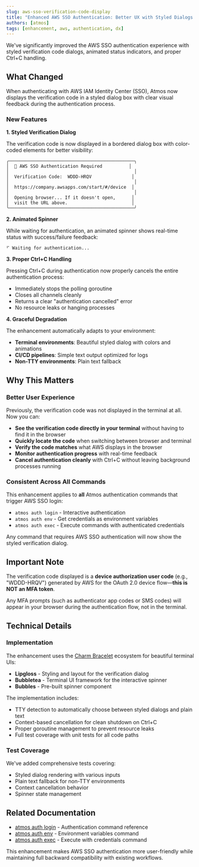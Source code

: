 ```yaml
---
slug: aws-sso-verification-code-display
title: "Enhanced AWS SSO Authentication: Better UX with Styled Dialogs and Graceful Cancellation"
authors: [atmos]
tags: [enhancement, aws, authentication, dx]
---
```


We've significantly improved the AWS SSO authentication experience with styled verification code dialogs, animated status indicators, and proper Ctrl+C handling.

<!--truncate-->

## What Changed

When authenticating with AWS IAM Identity Center (SSO), Atmos now displays the verification code in a styled dialog box with clear visual feedback during the authentication process.

### New Features

**1. Styled Verification Dialog**

The verification code is now displayed in a bordered dialog box with color-coded elements for better visibility:

```
╭───────────────────────────────────────────────╮
│  🔐 AWS SSO Authentication Required          │
│                                               │
│  Verification Code:  WDDD-HRQV               │
│                                               │
│  https://company.awsapps.com/start/#/device  │
│                                               │
│  Opening browser... If it doesn't open,      │
│  visit the URL above.                        │
╰───────────────────────────────────────────────╯
```

**2. Animated Spinner**

While waiting for authentication, an animated spinner shows real-time status with success/failure feedback:

```
⠋ Waiting for authentication...
```

**3. Proper Ctrl+C Handling**

Pressing Ctrl+C during authentication now properly cancels the entire authentication process:
- Immediately stops the polling goroutine
- Closes all channels cleanly
- Returns a clear "authentication cancelled" error
- No resource leaks or hanging processes

**4. Graceful Degradation**

The enhancement automatically adapts to your environment:
- **Terminal environments**: Beautiful styled dialog with colors and animations
- **CI/CD pipelines**: Simple text output optimized for logs
- **Non-TTY environments**: Plain text fallback

## Why This Matters

### Better User Experience

Previously, the verification code was not displayed in the terminal at all. Now you can:

- **See the verification code directly in your terminal** without having to find it in the browser
- **Quickly locate the code** when switching between browser and terminal
- **Verify the code matches** what AWS displays in the browser
- **Monitor authentication progress** with real-time feedback
- **Cancel authentication cleanly** with Ctrl+C without leaving background processes running

### Consistent Across All Commands

This enhancement applies to **all** Atmos authentication commands that trigger AWS SSO login:

- `atmos auth login` - Interactive authentication
- `atmos auth env` - Get credentials as environment variables
- `atmos auth exec` - Execute commands with authenticated credentials

Any command that requires AWS SSO authentication will now show the styled verification dialog.

## Important Note

The verification code displayed is a **device authorization user code** (e.g., "WDDD-HRQV") generated by AWS for the OAuth 2.0 device flow—**this is NOT an MFA token**.

Any MFA prompts (such as authenticator app codes or SMS codes) will appear in your browser during the authentication flow, not in the terminal.

## Technical Details

### Implementation

The enhancement uses the [Charm Bracelet](https://charm.sh/) ecosystem for beautiful terminal UIs:

- **Lipgloss** - Styling and layout for the verification dialog
- **Bubbletea** - Terminal UI framework for the interactive spinner
- **Bubbles** - Pre-built spinner component

The implementation includes:

- TTY detection to automatically choose between styled dialogs and plain text
- Context-based cancellation for clean shutdown on Ctrl+C
- Proper goroutine management to prevent resource leaks
- Full test coverage with unit tests for all code paths

### Test Coverage

We've added comprehensive tests covering:

- Styled dialog rendering with various inputs
- Plain text fallback for non-TTY environments
- Context cancellation behavior
- Spinner state management

## Related Documentation

- [atmos auth login](/cli/commands/auth/login) - Authentication command reference
- [atmos auth env](/cli/commands/auth/env) - Environment variables command
- [atmos auth exec](/cli/commands/auth/exec) - Execute with credentials command

This enhancement makes AWS SSO authentication more user-friendly while maintaining full backward compatibility with existing workflows.

